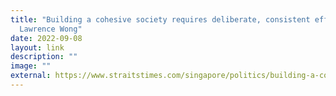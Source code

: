 ```yaml
---
title: "Building a cohesive society requires deliberate, consistent effort: DPM
  Lawrence Wong"
date: 2022-09-08
layout: link
description: ""
image: ""
external: https://www.straitstimes.com/singapore/politics/building-a-cohesive-society-requires-deliberate-consistent-effort-dpm-wong
---
```

